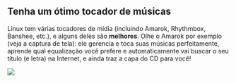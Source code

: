 <?php require("../../entete.php"); ?> <?php require("../../base.php"); ?>

<div id="corps">

<h2>Tenha um ótimo tocador de músicas</h2>

<p>Linux tem várias tocadores de mídia (incluindo Amarok, Rhythmbox, 
Banshee, etc.),  e alguns deles são <b>melhores</b>. Olhe o 
Amarok por exemplo (veja a captura de tela): ele gerencia e toca suas 
músicas perfeitamente, aprende qual equalização você prefere e 
automaticamente vai buscar o seu título (e letra) na Internet,  e ainda 
traz a capa do CD para você!</p>

<img src="Images/amarok.png" />

</div>


